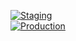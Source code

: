 

[![Staging](https://img.shields.io/badge/Staging-Vercel-orange)](https://cryptoweb-git-staging-baonguyenkhnchs-projects.vercel.app)  
[![Production](https://img.shields.io/badge/Production-Vercel-blue)](https://cryptoweb-bl24mmfd5-baonguyenkhnchs-projects.vercel.app)
